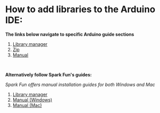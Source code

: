 # How to add libraries to the Arduino IDE:

**The links below navigate to specific Arduino guide sections**

1. [Library manager](https://www.arduino.cc/en/Guide/Libraries#how-to-install-a-library)
2. [Zip](https://www.arduino.cc/en/Guide/Libraries#importing-a-zip-library)
3. [Manual](https://www.arduino.cc/en/Guide/Libraries#manual-installation)

<br> 

**Alternatively follow Spark Fun's guides:**

*Spark Fun offers manual installation guides for both Windows and Mac*

1. [Library manager](https://learn.sparkfun.com/tutorials/installing-an-arduino-library/all#using-the-arduino-library-manager)
2. [Manual (Windows)](https://learn.sparkfun.com/tutorials/installing-an-arduino-library/all#manually-installing-a-library---windows)
3. [Manual (Mac)](https://learn.sparkfun.com/tutorials/installing-an-arduino-library/all#manually-installing-a-library---mac)
